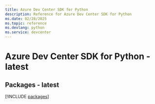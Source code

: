 ```yaml
---
title: Azure Dev Center SDK for Python
description: Reference for Azure Dev Center SDK for Python
ms.date: 02/28/2025
ms.topic: reference
ms.devlang: python
ms.service: devcenter
---
```

# Azure Dev Center SDK for Python - latest
## Packages - latest
[!INCLUDE [packages](dev-center-index.md)]